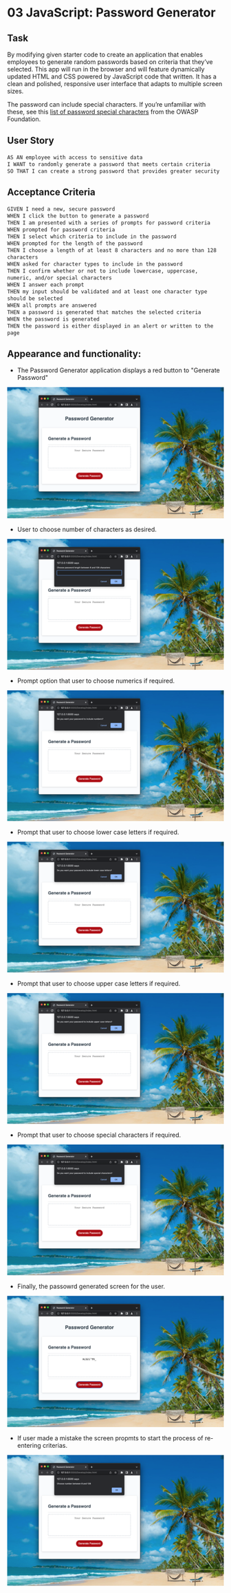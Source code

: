 # 03 JavaScript: Password Generator

## Task

 By modifying given starter code to create an application that enables employees to generate random passwords based on criteria that they’ve selected. This app will run in the browser and will feature dynamically updated HTML and CSS powered by JavaScript code that written. It has a clean and polished, responsive user interface that adapts to multiple screen sizes.

The password can include special characters. If you’re unfamiliar with these, see this [list of password special characters](https://www.owasp.org/index.php/Password_special_characters) from the OWASP Foundation.

## User Story

```
AS AN employee with access to sensitive data
I WANT to randomly generate a password that meets certain criteria
SO THAT I can create a strong password that provides greater security
```

## Acceptance Criteria

```
GIVEN I need a new, secure password
WHEN I click the button to generate a password
THEN I am presented with a series of prompts for password criteria
WHEN prompted for password criteria
THEN I select which criteria to include in the password
WHEN prompted for the length of the password
THEN I choose a length of at least 8 characters and no more than 128 characters
WHEN asked for character types to include in the password
THEN I confirm whether or not to include lowercase, uppercase, numeric, and/or special characters
WHEN I answer each prompt
THEN my input should be validated and at least one character type should be selected
WHEN all prompts are answered
THEN a password is generated that matches the selected criteria
WHEN the password is generated
THEN the password is either displayed in an alert or written to the page
```


## Appearance and functionality:

- The Password Generator application displays a red button to "Generate Password"

![The Password Generator application displays a red button to "Generate Password".](./Assets/images/home.png)

- User to choose number of characters as desired. 

![User to choose number of characters as desired. ](./Assets/images/character.png)

- Prompt option that user to choose numerics if required.

![Prompt option that user to choose numerics if required](./Assets/images/numbers.png)

- Prompt that user to choose lower case letters if required.

![Prompt that user to choose lower case letters if required.](./Assets/images/lowercase.png)

- Prompt that user to choose upper case letters if required.

![Prompt that user to choose upper case letters if required.](./Assets/images/uppercase.png)

- Prompt that user to choose special characters if required.

![Prompt that user to choose special characters if required.](./Assets/images/special.png)

- Finally, the passowrd generated screen for the user.

![Finally, the passowrd generated screen for the user.](./Assets/images/password.png)

- If user made a mistake the screen propmts to start the process of re-entering criterias.

![If user made a mistake the screen propmts to start the process of re-entering criterias.](./Assets/images/re-select.png)
